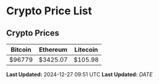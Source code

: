 # Crypto Price List

## Crypto Prices
| Bitcoin | Ethereum | Litecoin |
| ------- | -------- | -------- |
| $96779 | $3425.07 | $105.98 |
**Last Updated:** 2024-12-27 09:51 UTC
**Last Updated:** $DATE$
